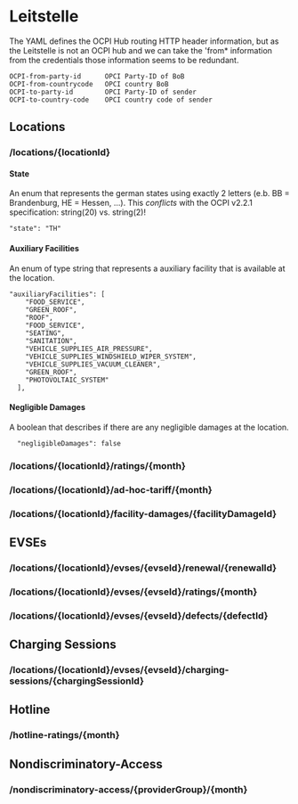 # Leitstelle

The YAML defines the OCPI Hub routing HTTP header information, but as the Leitstelle is not an OCPI hub and we can take the 'from* information from the credentials those information seems to be redundant.

```
OCPI-from-party-id      OPCI Party-ID of BoB
OCPI-from-countrycode   OPCI country BoB
OCPI-to-party-id        OPCI Party-ID of sender
OCPI-to-country-code    OPCI country code of sender
```


## Locations

### /locations/{locationId}

#### State

An enum that represents the german states using exactly 2 letters (e.b. BB = Brandenburg, HE = Hessen, ...).
This *conflicts* with the OCPI v2.2.1 specification: string(20) vs. string(2)!

```
"state": "TH"

```


#### Auxiliary Facilities

An enum of type string that represents a auxiliary facility that is available at the location.

```
"auxiliaryFacilities": [
    "FOOD_SERVICE",
    "GREEN_ROOF",
    "ROOF",
    "FOOD_SERVICE",
    "SEATING",
    "SANITATION",
    "VEHICLE_SUPPLIES_AIR_PRESSURE",
    "VEHICLE_SUPPLIES_WINDSHIELD_WIPER_SYSTEM",
    "VEHICLE_SUPPLIES_VACUUM_CLEANER",
    "GREEN_ROOF",
    "PHOTOVOLTAIC_SYSTEM"
  ],
```

#### Negligible Damages

A boolean that describes if there are any negligible damages at the location.

```
  "negligibleDamages": false
```

### /locations/{locationId}/ratings/{month}



### /locations/{locationId}/ad-hoc-tariff/{month}


### /locations/{locationId}/facility-damages/{facilityDamageId}




## EVSEs

### /locations/{locationId}/evses/{evseId}/renewal/{renewalId}


### /locations/{locationId}/evses/{evseId}/ratings/{month}


### /locations/{locationId}/evses/{evseId}/defects/{defectId}



## Charging Sessions

### /locations/{locationId}/evses/{evseId}/charging-sessions/{chargingSessionId}



## Hotline

### /hotline-ratings/{month}



## Nondiscriminatory-Access

### /nondiscriminatory-access/{providerGroup}/{month}

